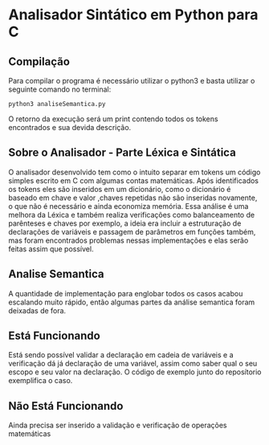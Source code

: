 # Analisador Sintático em Python para C

## Compilação

Para compilar o programa é necessário utilizar o python3 e basta utilizar o seguinte comando no terminal:

``python3 analiseSemantica.py`` 

O retorno da execução será um print contendo todos os tokens encontrados e sua devida descrição.

## Sobre o Analisador - Parte Léxica e Sintática
O analisador desenvolvido tem como o intuito separar em tokens um código simples escrito em C com algumas contas matemáticas. Após identificados os tokens eles são inseridos em um dicionário, como o dicionário é baseado em chave e valor ,chaves repetidas não são inseridas novamente, o que não é necessário e ainda economiza memória. Essa análise é uma melhora da Léxica e também realiza verificações como balanceamento de parênteses e chaves por exemplo, a ideia era incluir a estruturação de declarações de variáveis e passagem de parâmetros em funções também, mas foram encontrados problemas nessas implementações e elas serão feitas assim que possível.

## Analise Semantica
A quantidade de implementação para englobar todos os casos acabou escalando muito rápido, então algumas partes da análise semantica foram deixadas de fora.

## Está Funcionando
Está sendo possível validar a declaração em cadeia de variáveis e a verificação dá já declaração de uma variável, assim como saber qual o seu escopo e seu valor na declaração. O código de exemplo junto do reposítorio exemplifica o caso.

## Não Está Funcionando
Ainda precisa ser inserido a validação e verificação de operações matemáticas
